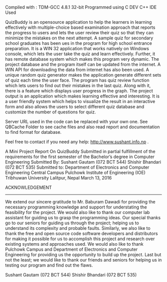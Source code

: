 Compiled with :	TDM-GCC 4.8.1 32-bit 
Programmed using C 
DEV C++ IDE Used


QuizBuddy is an opensource application to help the learners in learning
effectively with multiple-choice based examination approach that reports the
progress to users and lets the user review their quiz so that they can minimize the
mistakes on the next attempt. A sample quiz for secondary school graduates has been ues in the program for high school entrance preparation. It is a WIN 32 application that works natively on
Windows console, which lets the user take the quiz and learn effectively.
Further, it has remote database system which makes this program very dynamic.
The project database and the program itself can be updated from the internet. A
WIN API for downloading the data from internet has also been used. A unique
random quiz generator makes the application generate different sets of quiz each
time the user face. The program has quiz review function which lets users to find
out their mistakes in the last quiz. Along with it, there is a feature which displays
user progress in the graph.
The project output is an application which makes learning effective and
interesting. It is a user friendly system which helps to visualize the result in an
interactive form and also allows the users to select different quiz database and
customize the number of questions for quiz.


Server URL used in the code can be replaced with your own one.
See QBCache Folder to see cache files and also read report and documentation to find format for database.

Feel free to contact if you need any help: http://www.sushant.info.np .



A
Mini Project Report
On
QuizBuddy
Submitted in partial fulfillment of the requirements for the
first semester of the Bachelor’s degree in
Computer Engineering
Submitted By:
Sushant Gautam (072 BCT 544)
Shishir Bhandari (072 BCT 535)
Submitted to:
Department of Electronics and
Computer Engineering
Central Campus Pulchowk
Institute of Engineering (IOE)
Tribhuwan University
Lalitpur, Nepal
March 13, 2016



ACKNOWLEDGEMENT
_________________
We extend our sincere gratitude to Mr. Baburam Dawadi for providing the
necessary programming knowledge and support for understating the feasibility for
the project. We would also like to thank our computer lab assistant for guiding us
to grasp the programming ideas. Our special thanks go to our seniors for guiding
us through the project; helping us to understand its complexity and probable
faults. Similarly, we also like to thank the free and open source code software
developers and distributors for making it possible for us to accomplish this project
and research over existing systems and approaches used.
We would also like to thank Pulchowk Campus and Department of Electronics
and Computer Engineering for providing us the opportunity to build up the
project. Last but not the least; we would like to thank our friends and seniors for
helping us in testing our program and find out the flaws.

Sushant Gautam (072 BCT 544)
Shishir Bhandari (072 BCT 535) 





